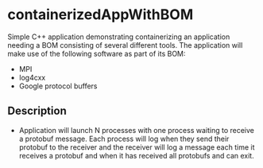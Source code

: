 # containerizedAppWithBOM
Simple C++ application demonstrating containerizing an application needing a BOM consisting of several different tools. The application will make use of the following software as part of its BOM:
- MPI
- log4cxx
- Google protocol buffers

## Description
- Application will launch N processes with one process waiting to receive a protobuf message. Each process will log when they send their protobuf to the receiver and the receiver will log a message each time it receives a protobuf and when it has received all protobufs and can exit.

